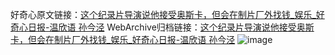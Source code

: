 好奇心原文链接：[这个纪录片导演说他接受奥斯卡，但会在制片厂外找钱_娱乐_好奇心日报-温欣语 孙今泾](https://www.qdaily.com/articles/11801.html)
WebArchive归档链接：[这个纪录片导演说他接受奥斯卡，但会在制片厂外找钱_娱乐_好奇心日报-温欣语 孙今泾](http://web.archive.org/web/20190623171111/https://www.qdaily.com/articles/11801.html)
![image](http://ww3.sinaimg.cn/large/007d5XDply1g3walxpt7yj30u056mkjl)